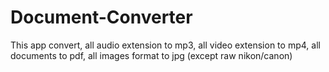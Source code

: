 # Document-Converter
This app convert, all audio extension to mp3, all video extension to mp4, all documents to pdf, all images format to jpg (except raw nikon/canon)
